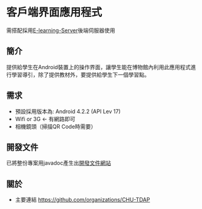 客戶端界面應用程式
===
需搭配採用[E-learning-Server](https://github.com/CHU-TDAP/E-learning-Server)後端伺服器使用

## 簡介
提供給學生在Android裝置上的操作界面，讓學生能在博物館內利用此應用程式進行學習導引，除了提供教材外，要提供給學生下一個學習點。

## 需求
- 預設採用版本為: Android 4.2.2 (API Lev 17)
- Wifi or 3G <- 有網路即可
- 相機鏡頭（掃描QR Code時需要）

## 開發文件
已將整份專案用javadoc產生出[開發文件網站](doc/index.html)

## 關於
- 主要連結 <https://github.com/organizations/CHU-TDAP>